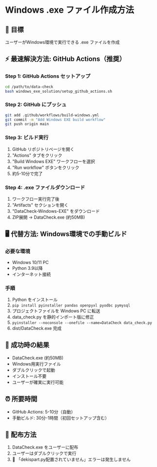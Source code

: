 # Windows .exe ファイル作成方法

## 🎯 目標
ユーザーがWindows環境で実行できる .exe ファイルを作成

## ⚡ 最速解決方法: GitHub Actions（推奨）

### Step 1: GitHub Actions セットアップ
```bash
cd /path/to/data-check
bash windows_exe_solution/setup_github_actions.sh
```

### Step 2: GitHub にプッシュ
```bash
git add .github/workflows/build-windows.yml
git commit -m "Add Windows EXE build workflow"
git push origin main
```

### Step 3: ビルド実行
1. GitHub リポジトリページを開く
2. "Actions" タブをクリック
3. "Build Windows EXE" ワークフローを選択
4. "Run workflow" ボタンをクリック
5. 約5-10分で完了

### Step 4: .exe ファイルダウンロード
1. ワークフロー実行完了後
2. "Artifacts" セクションを開く
3. "DataCheck-Windows-EXE" をダウンロード
4. ZIP展開 → DataCheck.exe (約50MB)

## 🖥️ 代替方法: Windows環境での手動ビルド

### 必要な環境
- Windows 10/11 PC
- Python 3.9以降
- インターネット接続

### 手順
1. Python をインストール
2. `pip install pyinstaller pandas openpyxl pyodbc pymysql`
3. プロジェクトファイルを Windows PC に転送
4. data_check.py を静的インポート版に修正
5. `pyinstaller --noconsole --onefile --name=DataCheck data_check.py`
6. dist/DataCheck.exe 完成

## 🎉 成功時の結果
- DataCheck.exe (約50MB)
- Windows用実行ファイル
- ダブルクリックで起動
- インストール不要
- ユーザーが確実に実行可能

## ⏰ 所要時間
- GitHub Actions: 5-10分（自動）
- 手動ビルド: 30分-1時間（初回セットアップ含む）

## 🎯 配布方法
1. DataCheck.exe をユーザーに配布
2. ユーザーはダブルクリックで実行
3. 🎉 「dekispart.py配置されていません」エラーは発生しません


